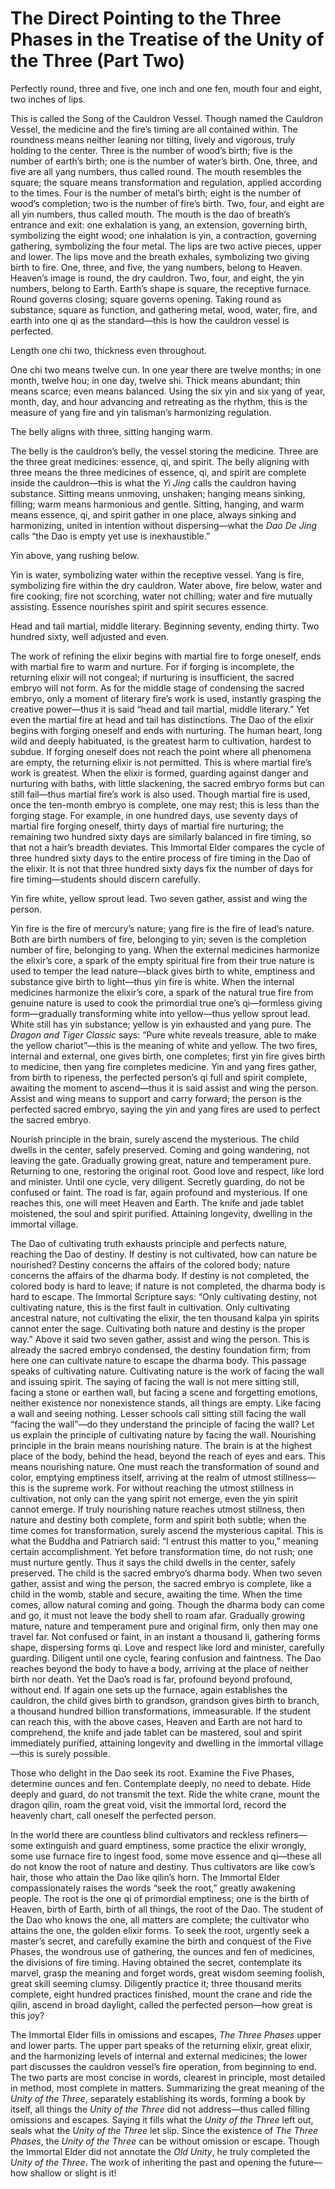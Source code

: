# The Direct Pointing to the Three Phases in the Treatise of the Unity of the Three (Part Two)

Perfectly round, three and five, one inch and one fen, mouth four and eight, two inches of lips.

This is called the Song of the Cauldron Vessel. Though named the Cauldron Vessel, the medicine and the fire’s timing are all contained within. The roundness means neither leaning nor tilting, lively and vigorous, truly holding to the center. Three is the number of wood’s birth; five is the number of earth’s birth; one is the number of water’s birth. One, three, and five are all yang numbers, thus called round. The mouth resembles the square; the square means transformation and regulation, applied according to the times. Four is the number of metal’s birth; eight is the number of wood’s completion; two is the number of fire’s birth. Two, four, and eight are all yin numbers, thus called mouth. The mouth is the dao of breath’s entrance and exit: one exhalation is yang, an extension, governing birth, symbolizing the eight wood; one inhalation is yin, a contraction, governing gathering, symbolizing the four metal. The lips are two active pieces, upper and lower. The lips move and the breath exhales, symbolizing two giving birth to fire. One, three, and five, the yang numbers, belong to Heaven. Heaven’s image is round, the dry cauldron. Two, four, and eight, the yin numbers, belong to Earth. Earth’s shape is square, the receptive furnace. Round governs closing; square governs opening. Taking round as substance, square as function, and gathering metal, wood, water, fire, and earth into one qi as the standard—this is how the cauldron vessel is perfected.

Length one chi two, thickness even throughout.

One chi two means twelve cun. In one year there are twelve months; in one month, twelve hou; in one day, twelve shi. Thick means abundant; thin means scarce; even means balanced. Using the six yin and six yang of year, month, day, and hour advancing and retreating as the rhythm, this is the measure of yang fire and yin talisman’s harmonizing regulation.

The belly aligns with three, sitting hanging warm.

The belly is the cauldron’s belly, the vessel storing the medicine. Three are the three great medicines: essence, qi, and spirit. The belly aligning with three means the three medicines of essence, qi, and spirit are complete inside the cauldron—this is what the *Yi Jing* calls the cauldron having substance. Sitting means unmoving, unshaken; hanging means sinking, filling; warm means harmonious and gentle. Sitting, hanging, and warm means essence, qi, and spirit gather in one place, always sinking and harmonizing, united in intention without dispersing—what the *Dao De Jing* calls “the Dao is empty yet use is inexhaustible.”

Yin above, yang rushing below.

Yin is water, symbolizing water within the receptive vessel. Yang is fire, symbolizing fire within the dry cauldron. Water above, fire below, water and fire cooking; fire not scorching, water not chilling; water and fire mutually assisting. Essence nourishes spirit and spirit secures essence.

Head and tail martial, middle literary. Beginning seventy, ending thirty. Two hundred sixty, well adjusted and even.

The work of refining the elixir begins with martial fire to forge oneself, ends with martial fire to warm and nurture. For if forging is incomplete, the returning elixir will not congeal; if nurturing is insufficient, the sacred embryo will not form. As for the middle stage of condensing the sacred embryo, only a moment of literary fire’s work is used, instantly grasping the creative power—thus it is said “head and tail martial, middle literary.” Yet even the martial fire at head and tail has distinctions. The Dao of the elixir begins with forging oneself and ends with nurturing. The human heart, long wild and deeply habituated, is the greatest harm to cultivation, hardest to subdue. If forging oneself does not reach the point where all phenomena are empty, the returning elixir is not permitted. This is where martial fire’s work is greatest. When the elixir is formed, guarding against danger and nurturing with baths, with little slackening, the sacred embryo forms but can still fail—thus martial fire’s work is also used. Though martial fire is used, once the ten-month embryo is complete, one may rest; this is less than the forging stage. For example, in one hundred days, use seventy days of martial fire forging oneself, thirty days of martial fire nurturing; the remaining two hundred sixty days are similarly balanced in fire timing, so that not a hair’s breadth deviates. This Immortal Elder compares the cycle of three hundred sixty days to the entire process of fire timing in the Dao of the elixir. It is not that three hundred sixty days fix the number of days for fire timing—students should discern carefully.

Yin fire white, yellow sprout lead. Two seven gather, assist and wing the person.

Yin fire is the fire of mercury’s nature; yang fire is the fire of lead’s nature. Both are birth numbers of fire, belonging to yin; seven is the completion number of fire, belonging to yang. When the external medicines harmonize the elixir’s core, a spark of the empty spiritual fire from their true nature is used to temper the lead nature—black gives birth to white, emptiness and substance give birth to light—thus yin fire is white. When the internal medicines harmonize the elixir’s core, a spark of the natural true fire from genuine nature is used to cook the primordial true one’s qi—formless giving form—gradually transforming white into yellow—thus yellow sprout lead. White still has yin substance; yellow is yin exhausted and yang pure. The *Dragon and Tiger Classic* says: “Pure white reveals treasure, able to make the yellow chariot”—this is the meaning of white and yellow. The two fires, internal and external, one gives birth, one completes; first yin fire gives birth to medicine, then yang fire completes medicine. Yin and yang fires gather, from birth to ripeness, the perfected person’s qi full and spirit complete, awaiting the moment to ascend—thus it is said assist and wing the person. Assist and wing means to support and carry forward; the person is the perfected sacred embryo, saying the yin and yang fires are used to perfect the sacred embryo.

Nourish principle in the brain, surely ascend the mysterious. The child dwells in the center, safely preserved. Coming and going wandering, not leaving the gate. Gradually growing great, nature and temperament pure. Returning to one, restoring the original root. Good love and respect, like lord and minister. Until one cycle, very diligent. Secretly guarding, do not be confused or faint. The road is far, again profound and mysterious. If one reaches this, one will meet Heaven and Earth. The knife and jade tablet moistened, the soul and spirit purified. Attaining longevity, dwelling in the immortal village.

The Dao of cultivating truth exhausts principle and perfects nature, reaching the Dao of destiny. If destiny is not cultivated, how can nature be nourished? Destiny concerns the affairs of the colored body; nature concerns the affairs of the dharma body. If destiny is not completed, the colored body is hard to leave; if nature is not completed, the dharma body is hard to escape. The Immortal Scripture says: “Only cultivating destiny, not cultivating nature, this is the first fault in cultivation. Only cultivating ancestral nature, not cultivating the elixir, the ten thousand kalpa yin spirits cannot enter the sage. Cultivating both nature and destiny is the proper way.” Above it said two seven gather, assist and wing the person. This is already the sacred embryo condensed, the destiny foundation firm; from here one can cultivate nature to escape the dharma body. This passage speaks of cultivating nature. Cultivating nature is the work of facing the wall and issuing spirit. The saying of facing the wall is not mere sitting still, facing a stone or earthen wall, but facing a scene and forgetting emotions, neither existence nor nonexistence stands, all things are empty. Like facing a wall and seeing nothing. Lesser schools call sitting still facing the wall “facing the wall”—do they understand the principle of facing the wall? Let us explain the principle of cultivating nature by facing the wall. Nourishing principle in the brain means nourishing nature. The brain is at the highest place of the body, behind the head, beyond the reach of eyes and ears. This means nourishing nature. One must reach the transformation of sound and color, emptying emptiness itself, arriving at the realm of utmost stillness—this is the supreme work. For without reaching the utmost stillness in cultivation, not only can the yang spirit not emerge, even the yin spirit cannot emerge. If truly nourishing nature reaches utmost stillness, then nature and destiny both complete, form and spirit both subtle; when the time comes for transformation, surely ascend the mysterious capital. This is what the Buddha and Patriarch said: “I entrust this matter to you,” meaning certain accomplishment. Yet before transformation time, do not rush; one must nurture gently. Thus it says the child dwells in the center, safely preserved. The child is the sacred embryo’s dharma body. When two seven gather, assist and wing the person, the sacred embryo is complete, like a child in the womb, stable and secure, awaiting the time. When the time comes, allow natural coming and going. Though the dharma body can come and go, it must not leave the body shell to roam afar. Gradually growing mature, nature and temperament pure and original firm, only then may one travel far. Not confused or faint, in an instant a thousand li, gathering forms shape, dispersing forms qi. Love and respect like lord and minister, carefully guarding. Diligent until one cycle, fearing confusion and faintness. The Dao reaches beyond the body to have a body, arriving at the place of neither birth nor death. Yet the Dao’s road is far, profound beyond profound, without end. If again one sets up the furnace, again establishes the cauldron, the child gives birth to grandson, grandson gives birth to branch, a thousand hundred billion transformations, immeasurable. If the student can reach this, with the above cases, Heaven and Earth are not hard to comprehend, the knife and jade tablet can be mastered, soul and spirit immediately purified, attaining longevity and dwelling in the immortal village—this is surely possible.

Those who delight in the Dao seek its root. Examine the Five Phases, determine ounces and fen. Contemplate deeply, no need to debate. Hide deeply and guard, do not transmit the text. Ride the white crane, mount the dragon qilin, roam the great void, visit the immortal lord, record the heavenly chart, call oneself the perfected person.

In the world there are countless blind cultivators and reckless refiners—some extinguish and guard emptiness, some practice the elixir wrongly, some use furnace fire to ingest food, some move essence and qi—these all do not know the root of nature and destiny. Thus cultivators are like cow’s hair, those who attain the Dao like qilin’s horn. The Immortal Elder compassionately raises the words “seek the root,” greatly awakening people. The root is the one qi of primordial emptiness; one is the birth of Heaven, birth of Earth, birth of all things, the root of the Dao. The student of the Dao who knows the one, all matters are complete; the cultivator who attains the one, the golden elixir forms. To seek the root, urgently seek a master’s secret, and carefully examine the birth and conquest of the Five Phases, the wondrous use of gathering, the ounces and fen of medicines, the divisions of fire timing. Having obtained the secret, contemplate its marvel, grasp the meaning and forget words, great wisdom seeming foolish, great skill seeming clumsy. Diligently practice it; three thousand merits complete, eight hundred practices finished, mount the crane and ride the qilin, ascend in broad daylight, called the perfected person—how great is this joy?

The Immortal Elder fills in omissions and escapes, *The Three Phases* upper and lower parts. The upper part speaks of the returning elixir, great elixir, and the harmonizing levels of internal and external medicines; the lower part discusses the cauldron vessel’s fire operation, from beginning to end. The two parts are most concise in words, clearest in principle, most detailed in method, most complete in matters. Summarizing the great meaning of the *Unity of the Three*, separately establishing its words, forming a book by itself, all things the *Unity of the Three* did not address—thus called filling omissions and escapes. Saying it fills what the *Unity of the Three* left out, seals what the *Unity of the Three* let slip. Since the existence of *The Three Phases*, the *Unity of the Three* can be without omission or escape. Though the Immortal Elder did not annotate the *Old Unity*, he truly completed the *Unity of the Three*. The work of inheriting the past and opening the future—how shallow or slight is it!